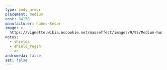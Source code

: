 ```yaml
---
type: body_armor
placement: medium
cost: 84150
manufacturer: hahne-kedar
image: >-
  https://vignette.wikia.nocookie.net/masseffect/images/9/95/Medium-human-Ursa.png/revision/latest/scale-to-width-down/160?cb=20100209162744
notes:
  - shields
  - shield_regen
  - ac
andromeda: false
set: false
---
```

